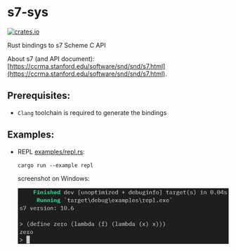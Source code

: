 # s7-sys

[![crates.io](https://img.shields.io/crates/v/s7-sys.svg)](https://crates.io/crates/s7-sys)

Rust bindings to s7 Scheme C API

About s7 (and API document):
[https://ccrma.stanford.edu/software/snd/snd/s7.html](https://ccrma.stanford.edu/software/snd/snd/s7.html).

## Prerequisites:

- `Clang` toolchain is required to generate the bindings

## Examples:

- REPL [examples/repl.rs](examples/repl.rs):

  ```
  cargo run --example repl
  ```

  screenshot on Windows:

  <img src="examples/repl.jpeg" style="width:550px" />
